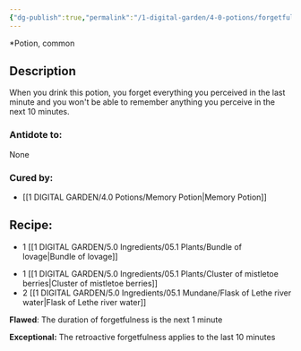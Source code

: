 ```yaml
---
{"dg-publish":true,"permalink":"/1-digital-garden/4-0-potions/forgetfulness-potion/","tags":["potion","yr1","common"]}
---
```


*Potion, common 

## Description

When you drink this potion, you forget everything you perceived in the last minute and you won't be able to remember anything you perceive in the next 10 minutes.

### Antidote to: 
None

### Cured by:
- [[1 DIGITAL GARDEN/4.0 Potions/Memory Potion\|Memory Potion]]

## Recipe:

- 1 [[1 DIGITAL GARDEN/5.0 Ingredients/05.1 Plants/Bundle of lovage\|Bundle of lovage]]
* 1 [[1 DIGITAL GARDEN/5.0 Ingredients/05.1 Plants/Cluster of mistletoe berries\|Cluster of mistletoe berries]]
* 2 [[1 DIGITAL GARDEN/5.0 Ingredients/05.1 Mundane/Flask of Lethe river water\|Flask of Lethe river water]]

**Flawed**:
The duration of forgetfulness is the next 1 minute

**Exceptional:**
The retroactive forgetfulness applies to the last 10 minutes